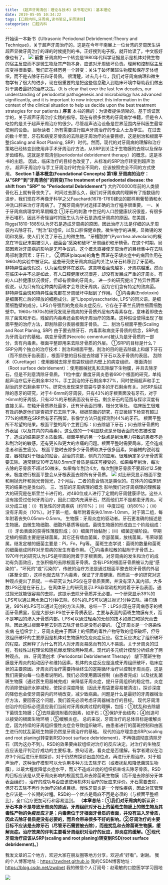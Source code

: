 ```yaml
---
title: 《超声牙周清创：理论与技术》读书笔记01：基本理论
date: 2019-05-05 10:34:22
tags: [口腔内科,牙周病,读书笔记,牙周清创]
categories: 口腔内科
---
```

开始读一本新书《Ultrasonic Periodonal Debridement:Theory and Technique》，关于超声牙周治疗的。这是在今年华南展上一位台湾的牙周医生讲超声显微牙周治疗的课的时候提到的书，正好搜到电子版，就开始读了。中文版好像也有了。
![](https://zymblog-1258069789.cos.ap-chengdu.myqcloud.com/blog0121-csyzzl01/01.png)
**前言**
牙周病的一个转变是1980年代科学证据显示是机体对微生物的宿主反应而不是微生物及其产物本身，应该对牙周破坏负责。理解和控制宿主反应变得很重要。我们正在经历另一个转变：关注于破坏菌斑生物膜和保存牙体组织，而不是去除牙石和牙骨质。
很清楚，过去几十年，我们对牙周病病理和微生物学有了很大的进步，现在很重要的是把这些信息融入到临床环境中帮助我们做出对于患者最好的治疗决策。（It is clear that over the last few decades, our understanding of periodontal pathogenesis and microbiology has advanced significantly, and it is important to now interpret this information in the context of the clinical situation to help us decide upon the best treatment strategies for our patients.)
**序言**
本书的目的：为读者提供清晰的，基于询证医学的，关于超声牙周治疗实践的指导。现在有很多优秀的牙周病学书籍，但是令人吃惊的是关于超声牙周治疗的很少。尽管超声洁治设备是世界范围内牙科医生最常使用的设备。
目标读者：所有需要进行超声牙周治疗的专业人士及学生。
在过去的数十年里，牙石和病变牙骨质的去除是牙周治疗的主要目标，这是刮治和根面平整(Scaling and Root Planing, SRP）时代。然而，现代的对牙周病的理解和治疗策略已经转变到使用非手术牙周治疗方法，从SRP到关注于生物膜的去除以及保存牙齿结构。这就是牙周清创(periodontal debridement therapy）的概念，这是本书的主题。
因此，临床治疗的目标也改变了，从标准的SRP治疗转变到超声治疗。
超声牙周治疗与手工牙周治疗时完全不同的，应该按照完全不同的方式使用。
**Section 1 基本概念(Foundational Concepts)
第1章 牙周病的治疗：从"SRP"到"牙周清创"的转变(The treatment of periodontal disease: the shift from "SRP" to "Periodontal Debridement")**
大约700000年前的人类颌骨化石上就有骨丧失了。 时间过去那么久，我们对牙周疾病的理解有了指数级的进步，我们现在不再像牙科学之父Fauchard(1678-1761)建议的那样用葡萄酒和水冲洗口腔来治疗牙周病了。了解牙周病学对选择正确的治疗程序很重要。
一、关于牙周病病理学的早期概念
①牙石的刺激
中世纪的人口腔健康状况很差，有很多牙石堆积，因此不奇怪当时的医生认为牙石是造成牙周病的原因。在美国，Riggs(1810-1885)认为牙石是造成牙周病的原因，因此治疗方法是仔细的从牙周袋内去除牙石，“刮治”软组织，以及口腔保健宣教。微生物学的进展，显微镜的发明和发展，使人们关注了牙石上的微生物。"牙槽脓肿"(Pyorrhea alveolaris)的概念在19世纪末期被引入，细菌会“感染和破坏”牙周组织和牙槽骨。在这个时期，局部因素对牙周病的影响是无可争议的。这个概念直接使牙周治疗的目标集中在去除局部刺激因素：牙石上。
②菌斑(plaque)的角色
菌斑在牙龈炎症中的病因作用在1960s的实验中被证实。这些研究使牙周病病因的关注从牙石转移到了牙菌斑。
非特异性菌斑假说，认为菌斑整体在致病。这意味着菌斑越多，牙周病越重。然而在临床中并不总是如此，有人口腔健康状况很差，却没有发展成严重的牙周炎。有的人口腔健康状况很好，但却有很重的牙周炎。
进一步的研究提出了特异性菌斑假说，认为只有特定种类的菌斑才会导致牙周病，因为它们含有特定的致病菌。
非特异性菌斑和特异性菌斑都在牙周破坏中起到了作用。
③内毒素(Endotoxin)
是细菌死亡后的释放的细胞成分。是"Lipopolysaccharide, LPS"的同义语。是细菌细胞壁的成分。LPS介导强烈的免疫和炎症反应。它存在于革兰氏阴性细菌细胞壁中。1960s-1970s的研究发现牙周病的牙骨质外层有内毒素存在，意味着即使去除了菌斑和牙石，残留的内毒素还会影响牙周治疗的效果。这种假设使得出现了根面平整的治疗方法，即刮除部分表层根面牙骨质。
二、刮治与根面平整(Scaling and Root Planing, SRP)
由于要去除牙石、内毒素和病变牙骨质的信念，SRP成为牙周治疗的基础。病变牙骨质(Necrotic cementum)被认为是牙骨质的一部分，含有内毒素。根面平整即用来去除牙骨质的外层。
①SRP的目标是什么？
SRP分两个独立的治疗技术：刮治和根面平整。刮治的目的是去除龈上和龈下牙石（而不损伤牙齿表面），根面平整的目标是去除龈下牙石以及牙骨质的表层。
刮除术（Curettage）：使用器械去除牙周袋软组织内壁上的病变组织。
根面清创（Root surface debridement）：使用器械扰乱和去除龈下生物膜，并且去除牙石，但是不刻意清除牙骨质。
11位中度/ 重度牙周炎患者690个根面的研究，单纯超声治疗后牙石剩余率32%，手工刮治的牙石剩余率27%，同时使用超声和手工刮治的牙石剩余率17%。研究也发现深牙周袋与更多的牙石剩余有关。对SRP后拔除的患牙的研究，对于4-6mm的牙周袋，只有43%的牙根表面没有牙石，对于>6mm的牙周袋，只有32%的牙根表面没有牙石。剩余牙石的范围与探诊深度有直接关系，在釉牙骨质界处最多，还有牙表面凹槽，根分叉等处。
临床医生很难有效的确定他们是否把牙石去除干净。根据前面的研究，在显微镜下检查有超过77%的根面在SRP后有牙石残留。影像学方法只能探测到44%的牙石。
根面平整所不希望的结果。根面平整的两个主要目标：(i)去除龈下牙石；(ii)去除牙骨质的外表层（以及其内的内毒素）。这么做的一个明显缺点是牙根表面的形态被改变了，造成的结果是牙本质敏感。根面平整的另一个缺点是刮治用力导致的患者不适和刮治时的敏感。还有更长和更大的疼痛的问题。根面平整时需要局麻，还会造成患者和医生疲劳。
根面平整时去除多少牙骨质取决于很多因素，如器械的锐利程度，器械相对于根面的贴合，刮治的次数，侧向力的应用。很难确定多少牙骨质需要去除。通常建议10年去除0.5mm牙骨质是临床可接受的，如果每年刮治，每次去除的牙骨质不超过50微米。如果每年刮治4次，每次刮除牙骨质不要超过12.5微米。极度进行根面平整会从牙根表面去除所有牙骨质。
![](https://zymblog-1258069789.cos.ap-chengdu.myqcloud.com/blog0121-csyzzl01/02.png)
对比研究显示根面平整和用抛光杯和抛光膏抛光，2个月后，二者的愈合情况是类似的。在体内的临床研究的结果也是类似的。
三、当前的牙周病理的概念
影响我们对牙周病理的理解最大的研究是在斯里兰卡进行的，对480位成人进行了定期的牙周健康评估。这些人没有接受过任何牙周治疗，因此口腔内充满牙石，然而他们并不是都患牙周炎。可以分成三组：（i）有急性的牙周疾病（约10%）；（ii）中度过程（约80%）；（iii）没有牙周炎（10%）。对于第一组，每年附着丧失0.1mm-1.0mm，对于第二组，每年附着丧失0.05mm-0.5mm。
生物膜：牙周炎症的驱动者。牙石更准确的描述是生物膜。由微生物细胞、细胞外基质等组成。菌斑生物膜的形成由三个阶段组成：（i）牙齿表面的获得性薄膜形成；（ii）细菌开始黏附；（iii）细菌定植阶段。
早期定植的细菌主要是链球菌属，其它还有嗜血菌属，奈瑟菌属，放线菌属，韦荣球菌属。继发定植的细菌主要是：Pi，Fn，Pg等。
菌斑生态学说：菌斑的数量和菌斑的细菌组成同样对牙周病的发生有着作用。
①内毒素松散的黏附于牙骨质上。
1970年代的研究认为LPS是牢固的附着于牙根表面，对牙周病的发生和治疗的成功有负面效应，主张积极的去除根面牙骨质。含有LPS的根面牙骨质被认为是“感染的”，“坏死的”或“污染的”，传统的治疗方法是通过根面平整去除牙骨质的外层（甚至全部），这样也就去除了内毒素，保证了牙周健康。然而进一步的研究对这种观点提出了质疑。一些研究认为LPS仅在牙骨质表面，并没有深入其内部。大多数LPS还是在牙石上。在离体牙上的研究显示LPS非常疏松的附着于牙齿表面，通过抛光就能很容易的去除。这提示去除牙骨质并无必要。一个研究显示39%的LPS可以通过用水漱口1分钟去除，60%的LPS可以通过抛光1分钟去除。换句话说，99%的LPS可以通过无创的方法去除。总结一下：LPS出现在牙周病患牙的根面牙骨质里，但是大部分LPS位于牙骨质表层，主要与表面的菌斑生物膜有关，而不是牢固的渗入牙骨质内部。LPS可以通过轻柔的无创的技术如漱口和抛光而去除，因此通过根面平整去刻意去除牙骨质是没有必要的。
②牙周炎是一个感染性疾病
在组织学上，牙周炎是由于菌斑上的细菌的毒性产物导致的组织破坏，但导致组织破坏的主要原因是机体对生物膜的免疫炎症反应。宿主反应决定了组织破坏的程度。这解释了为什么有的人对牙周炎易感而有的人不易感。关于牙周炎的过程，有线性过程理论和随机爆发理论两种观点，现代的多元统计模型分析综合了两种观点。
四、牙周清创术（Periodontal Debridement Therapy）
龈下菌斑生物膜是牙周炎的始动因子和维持因素，机体的炎症反应是造成牙周组织破坏，临床症状的主要原因。牙周炎的治疗需要持续终生的定期循环治疗以控制牙周炎症，这是我们需要向每一位患者说明的。我们必须使用菌斑控制（由患者完成）以及扰乱菌斑生物膜（通过医生用器械完成）来降低牙周炎症，提升牙周组织的稳定性。炎症的消除使组织水肿减轻，使探诊深度降低（因此牙周袋更容易被清洁）。探诊深度的降低也会使牙周袋内的环境改变，减少致病菌。问题是什么是最好的牙周器械治疗方法，要回答这个问题，我们首先必须考虑牙周器械治疗的目标。
现代牙周清创治疗的目标必须适应我们当前对牙周疾病过程的理解，包括：①扰乱和去除龈下菌斑生物膜；②去除菌斑附着的因素，如牙石；③保护牙齿结构；④创造可以接受的根面生物环境；⑤缓解炎症。
总的来说，牙周治疗的总体目标是缓解炎症，因为持续的牙周组织慢性炎症会导致组织破坏。由患者进行的菌斑控制和由医生进行的扰乱菌斑生物膜仍然是牙周治疗的基础。
现代的治疗理念由SRP(scaling and root planing)转变到RSD(root surface debridement)，不再强调彻底清除牙石（因为这办不到）。RSD的效果要由软组织对治疗的反应决定。对治疗的生物反应应该是评判治疗成功的主要标准，换句话说，看炎症是否缓解。有学者建议在治疗3个月后进行牙周探诊，对于仍然有探诊出血的位点，再进行牙周治疗。对于超声治疗，这种治疗模型可以允许用多种方法去除牙石（或者扰乱和降低菌斑生物膜），以最大程度降低炎症水平，而又不造成过度的组织损害或去除牙骨质。RSD的目标应该是从受牙周炎影响的根面扰乱和去除菌斑生物膜（而不是去除部分牙体表面组织），治疗的成功与否应该使用机体对治疗的反应来评价。牙石需要去除，但牙石去除不再作为治疗的终点目标。慢性牙周炎是一个慢性疾病，因此对其管理也应该是一个长期的过程。RSD的一个优点是局麻不再是必须的（与根面平整相比），全口治疗更加可行和容易达到。
**（本章总结：①我们对牙周病的新认识：牙石本身不是导致牙周炎的原因，牙周组织对牙石上的菌斑生物膜上的微生物及其毒性产物的免疫反应才是；内毒素位于牙根面牙骨质的表面，并没有进入牙骨质，因此去除牙骨质是没有必要的，而且会带来很多不好的影响。②牙周治疗的主要目标不应该是去除牙石（尽管牙石需要被去除），而是扰乱和去除菌斑生物膜，缓解炎症。治疗效果的评判主要看牙周组织对治疗的反应，即炎症的缓解。③现代牙周治疗应该从SRP(scaling and root planing)转变到RSD(root surface debridement)。）**

我发文章的三个地方，欢迎大家在朋友圈等地方分享，欢迎点“好看”。谢谢。
我的个人博客地址：https://zwdnet.github.io
我的CSDN博客地址：https://blog.csdn.net/zwdnet
我的微信个人订阅号：赵瑜敏的口腔医学学习园地

![](https://zymblog-1258069789.cos.ap-chengdu.myqcloud.com/other/wx.jpg)